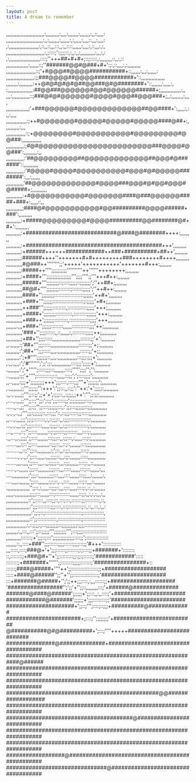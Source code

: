 ```yaml
---
layout: post
title: A dream to remember
---
```


,,,,,,,,,,,,,,,,,,,,,,,,,,:,,,,,,,,,:,,,,:,,,,,,,:,,,,,,,:,,::,,,,:
,,,,,,,,,,,,,,,,,,,,,,,,,:,,:,,,,,,,:,,,,,,:,:,,,,,:,,,,::,,,:,,,,:
,:,,,,,,,,,,,,,,,,,,,,:,::,,::,,,:::,,:,,::::,,,,,,:,,,,:,::,,,:,:,
,,,,,,,,,,,,,,,,,,,,,,,,,,:,;::::;':;;;;::,:,,:,,:,,,,,,,,,,:,,,:,:
,:,,,,,,,,,,,,,,,,,,,,,::::;''+++##+#+#+;::;:::::,:,,,,,,,,::,,:,::
,,,,,,,,,,,,,,,:,,,,,,::;''#######@@#@###+#+':;:,::,,,,:,:,,,,,,,,,
,,,,,,,,,,,,,,,,,,,,::;'+#@@@##@@@@###########+::,,,,,,:,,,:,,,,,,:
,,,,,,,,,,,,,,,,,,,:;;###@@@@##@@@@############+'::,,,,,,,,,,,,,,,,
,,,,,,,,:,,,,,,,,,:++@#@#@#@#@##@@###@#@########+'::,,,,,,,:,,,,,:,
:,,,,,,,,,,,,,,,,,:##@@###@@@@@@#@@#@@@@@@######+;,,,,,,,,,,,,,,:,,
,,,:,,,,,,,,,,,,::;###@#@#@@@@@@#@@@@#@@@##@@@###+;,,:,,,,,,,,:,,,,
,,,,,,,,,,,,,,,;'+###@@@@@@#@@@@@@@@@@@@@##@@####+':,,,,,:,:,,:,,,,
,,,,,,,,,,,,,,:;++#@@@@@@@#@@@@@#@@@@@#@@@@@####@##+:,,,,,,,,,,:,,,
,,,,,,,,,,,,,::;+@@@@@@@@#@@@@@@@@@@@#@@@@@@@@@#@@###:,,,,,,,,,,,,,
,,,,,,,,,,,,:;#@#@@@@@@@@@@@@@@@@@@@@@@@###@@@@#@@###':,,,,,,,,,:,,
,,,,,,,,,,,,:'##@@@@@@@@@##@@@@@@@@@@@@@##@@@#@#######'::,,,,,,,,,,
,,,,,,,,,,,,:'#@@@@#@@@@#@@@@@@@@@@#@@@#@#@@@@@########':,,,:,,,,,,
,,,,,,,,,,,,'##@@@@@@@@@@@@@#@@@@###@@@#@#@@#@@@#@#####+;,,,,,,,,,,
,,,,,,,,,,,:+#@@@@@@@@@@@#@@@@@@@####@###@@@@@@#####+###+:,,,,,::,,
,,,,,,,,,,,;####@#@@@@@@@@@@@#@@##########@@@@######+###':,,,,,,,,,
,,,,,,,,,,:+#####@@@@@@@@@#@@@@##########@@########@#+#+':,,,,,,,,,
,,,,,,,,,,:+############################@####@########++++:,,,,,,,,
,,,,,,,,,,:+##########################################+++',,,,,,,,,
,,,,,,,,,,:+######++++++############++###+##########+##++',,,,,,,,,
,,,,,,,,,,:######++++''+++++++#+#+++++++++###++++++++#++++,,,,,,,,,
,,,,,,,,,,,#@###++'''''''';;'+++++'+++++++++++'+++++++#+++:,,,,,,,,
,,,,,,,,,,:#####++'''';;;;;;;;;;''''''''''++''''''++++++++;,,,,,,,,
,,,,,,,,,,:+####+''';;;;;;;;;;;;;;;;''';;;;'''';;'''+++#++:,,,,,,,,
,,,,,,,,,,,#####+''';;;;;;;;::;::::;;;;;::;;;;;;;';''++##+;,,,,,,,,
,,,,,,,,,,,##@#+'''';;;;;;;;::::::::;:::::::;;;;;';''++#++:,,,,,,,,
,,,,,,,,,,,####+'';;;;;;;;::::::::::::::::::::;;;;;;'++#+',,,,,,,,,
,,,,,,,,,,,+###+''';;;;;;:::::::::::::::::::::;:;;;;;'+#+;,,,,,,,,,
,,,,,,,,,,,++###''';;;;;;:::::::::,:::::::::::::;;;;;'+++;,,,,,,,,,
,,,,,,,,,,,+####+';;;;;;;;:::::::::::,:::::::::;;;;;;'+++:,,,,,,,,,
,,,,,,,,,,,+###++';;;;;;;:::::::::,::::::::::::::;;;;'+++,,,,,,,,,,
,,,,,,,.,,,+###+'';;;;;;::::::::,,,,,,::::::::::::;;;'++;,,,,,,,,,,
,,,,,,,,,,,'###+'';;;;::::::,,::,,,,,,:,:::::::::;;;;;++;,,,,,,,,,,
,,,,,,,,,,;+##+'';;;;:::::,,,,,,,,,,,,,,,,,,,:::::::;;'+':,,,,,,,,,
,,.,,,,,,:;'##+''';;;:::::,,,,,,,,,,,,,,,,,,,:::::::;;'+;:,,,,,,,,,
,,,,,,,,,:';##+''';;;:::::,,,,.,,,,,,,,,,,,,,,::::::;;'+;;,,,,,,,,,
,,,,,,,,,:';+#'''';;;;;;;::,,,,.,,,,,,,,,,,,,:::;;;:;;;+';,,,,,,,,,
,.,,.,,,,:';'#''''''';';;';;:,,,,,,,,,,,,,::::;;;';;;;;+';,,,,,,,,,
.,,,,,,,,:';'+''''';:::::;;;:::,,,,,,,::::;''''';;;;'';'':,,,,,,,,,
..,,,,,,,:;;'+'''';::::::::::;:::,,,,,:::;;';';::::;;;;';,,,,,,,,,,
,,..,,,,,:;;;+';;;;;;;;;+++';;;::::,::::;;;'''+';;;;;;;';,,,,,,,,,,
,.,,,,,,,,;;''';;;;;;'':+++':';;:::,,::;;':''++:'+';;;;;:,,,,,,,,,,
.,,.,.,,,,;;''';;::;;';;+'+',:;;;::,,:;;;;,;++':''';;:;;:,,,,,,,,,,
,....,.,,,;;''';;::;'';;:';:;;';;;:::::;;';;;;;;;;;;:::;:,,,,,,,,,,
.....,,..,;;''';;:;;'';;::::;;;;;;:::,:';;;:::;;;;;;::;;;,,,,,,,,,,
.,.,.,..,,;''';;;:;;;;;;::,:::;;;'::,::;;;::::::;;:::::;;,,,,,,,,,,
,,...,.,,,;;;';;:;::::::::,:,::;;;::,,:;;;:::::::::::::;:,,,,,,,,,,
...,.,.,,,:;;';;;:::::::,,,,,:;;;;::,,:;;::::::::::::::;:,,,,,,,,,,
...,,....,::;'';;::::,,,,,,,::;:;;:::::;;:::::::,,,::::;:,,,,,,,,,,
.,,...,,.,;;;;';;::::,,,,,,,:::;;;::,,:;;:::,:,,,,,:::;:;,,,,,,,,,,
.......,,,:;::';;::::,,,,,,,,::;;;::,,::;::,,,,,,,::::;;;,,,,,,,,,,
.........,,::;'';;:::,,,,,,,,,:;';::,,::;;:,,,,,,,::::;:,,,,,,,,,,,
........,.,.,,:';;:::,,,,,.,,,;;;;::,,,:;;:,,,,,,,:::::,,,,,,,,,,,,
.......,,,.,,,,';;::::,,,..,,:;;;;::,,,:;;;,,,,,,::::;:,,::,,,,,,,,
......,..,,,,,,';;;:::,,,,,,,;;;;:::,,,:::::,,,,,,:::;:::,,,,,,:,,,
....,,,,,,,,,,,:';;;::,,,,,,,;;;:::,,,,::::,,,,,,:::;;,,,:,,,,,,,:,
....,,,,.,,,,,,,';;:::,,,,,,,:;:;::,..,::::,,,,,,:::;::,,,::,,,,,,,
.,,,,,,,,,,,,,,,'';;::,:,,,,,::;;;::,,,:;::,,,,,::::;:,::,,:,,,,,,,
,,,,,.,,,,,,,,,,;;;;:::,,,,,,:::;::::::::::,,,,,,::;;:,,:,:,:,,,:,,
,,,,,,,,,,,,,,,::';;:::::,,::::;;::,:::;:::,:::::::;;::::::::::,::,
,,,,,,,,,,,,,,,,:';;;:::::::::;;;::::,:::;:::::::::;::,::,,:::,:,,:
,,,,,,,,,,,,,,,,,:';;:;::;:::::::::::::::::::::::::;::::::::::::::,
,,,,,,,,,,,,,,,,::';;:::::::::::::,::::::::::::::::;:::::::::::::::
,,,,,,,,,,,,,,:,::;;;;:;:::;;;;;;;;::;;;;;;;;;;:;;;;:::::::::::::::
,,,,,,,,:,,:::,,:::';;::;;;;;''';;;;;;;;''';:::;;;;::::::::::::::::
,,,,,,,,,,:::::::;+';;;::;:::';;;;;;;;;;;;;;::::;;';:::::::::::::::
,,,,,,,::,,::::+###'';;;::::::;;;;::::::;;;;:::;;'#+++'::::::::::::
,,,:::::,::::;###@+'+';;;::::::;;:::::::;:;::::;;+#######+'::::::::
::,::::::::;+###@#+''+';;:::::::::;;:;;:;::::::;'############':::::
::::::::;+#######+'''''';;::::::::;;;;;:::::::;'################+::
::::::;####@#####+''''++';;::::::::::::::::::;;+###################
:::::+####@######'';;''+'';;:::::::::::::::::;'####################
:::+#######@#####+'';';;++;;;::::,:,,,::::::;;+####################
'#################'';';;'+'';;::,,,,,,,,:::;'+######@##############
#######@####@######';;;;;;+';;:::,,:,,::::;'+######################
############@#######';;;;;;+';;;:::::::::;;'#######################
#####################+';;::;''';::::;::;;;+##########@#############
#######################+;::::;'';;;;;;;;'+#########################
@###########@#@##########+';:::;''''+++++##########################
###############@##############+####################################
############################################################@######
###################################################################
###################################################################
###############################################@@##################
###################################################################
#######################################@###########################
###################################################################
###################################################################
##################@################################################
###############################@###################################

